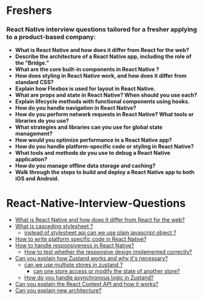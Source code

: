 # Freshers

### React Native interview questions tailored for a fresher applying to a product‑based company:

- **What is React Native and how does it differ from React for the web?**
- **Describe the architecture of a React Native app, including the role of the “Bridge.”**  
- **What are the core built‑in components in React Native ?**  
- **How does styling in React Native work, and how does it differ from standard CSS?**  
- **Explain how Flexbox is used for layout in React Native.**  
- **What are props and state in React Native? When should you use each?**  
- **Explain lifecycle methods with functional components using hooks.**  
- **How do you handle navigation in React Native?**  
- **How do you perform network requests in React Native? What tools or libraries do you use?**  
- **What strategies and libraries can you use for global state management?**  
- **How would you optimize performance in a React Native app?**   
- **How do you handle platform‑specific code or styling in React Native?**  
- **What tools and methods do you use to debug a React Native application?**  
- **How do you manage offline data storage and caching?**  
- **Walk through the steps to build and deploy a React Native app to both iOS and Android.**  


# React-Native-Interview-Questions

- [What is React Native and how does it differ from React for the web?](https://github.com/subraatakumar/React-Native-Interview-Questions/blob/main/answers/react_native_vs_react.md)
- [What is casceding stylesheet ?](https://github.com/subraatakumar/React-Native-Interview-Questions/blob/main/answers/casceding_style_sheet.md)
  - [instead of stylesheet api can we use plain javascript object ? ](https://github.com/subraatakumar/React-Native-Interview-Questions/blob/main/answers/stylesheet_vs_js_object.md)
- [How to write platform specific code in React Native?](https://github.com/subraatakumar/React-Native-Interview-Questions/blob/main/answers/platform_specific.md)
- [How to handle responsiveness in React Native?](https://github.com/subraatakumar/React-Native-Interview-Questions/blob/main/answers/responsive_design.md)
  - [How to test whether the responsive design implemented correctly?](https://github.com/subraatakumar/React-Native-Interview-Questions/blob/main/answers/test_responsiveness.md)
- [Can you explain how Zustand works and why it's necessary?](https://github.com/subraatakumar/React-Native-Interview-Questions/blob/main/answers/zustand.md)
  - [can we use multiple stores in zustand ?](https://github.com/subraatakumar/React-Native-Interview-Questions/blob/main/answers/zustand_multiple_stores.md)
    - [can one store access or modify the state of another store?](https://github.com/subraatakumar/React-Native-Interview-Questions/blob/main/answers/update_another_store.md)
  - [How do you handle asynchronous logic in Zustand?](https://github.com/subraatakumar/React-Native-Interview-Questions/blob/main/answers/async_logic_zustand.md)
- [Can you explain the React Context API and how it works?](https://github.com/subraatakumar/React-Native-Interview-Questions/blob/main/answers/context_api.md)
- [Can you explain new architecture?](https://github.com/subraatakumar/React-Native-Interview-Questions/blob/main/answers/new_architecture.md)

